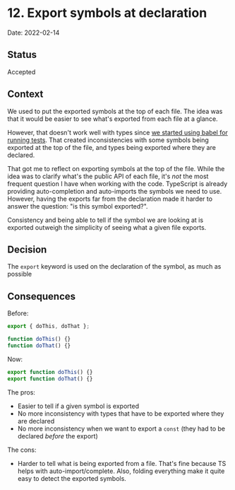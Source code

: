# 12. Export symbols at declaration

Date: 2022-02-14

## Status

Accepted

## Context

We used to put the exported symbols at the top of each file. The idea was that it would be easier to see what's exported from each file at a glance.

However, that doesn't work well with types since [we started using babel for running tests](./0011-use-babel-jest-instead-of-ts-jest.md). That created inconsistencies with some symbols being exported at the top of the file, and types being exported where they are declared.

That got me to reflect on exporting symbols at the top of the file. While the idea was to clarify what's the public API of each file, it's _not_ the most frequent question I have when working with the code. TypeScript is already providing auto-completion and auto-imports the symbols we need to use. However, having the exports far from the declaration made it harder to answer the question: "is this symbol exported?".

Consistency and being able to tell if the symbol we are looking at is exported outweigh the simplicity of seeing what a given file exports.

## Decision

The `export` keyword is used on the declaration of the symbol, as much as possible

## Consequences

Before:

```ts
export { doThis, doThat };

function doThis() {}
function doThat() {}
```

Now:

```ts
export function doThis() {}
export function doThat() {}
```

The pros:

- Easier to tell if a given symbol is exported
- No more inconsistency with types that have to be exported where they are declared
- No more inconsistency when we want to export a `const` (they had to be declared _before_ the export)

The cons:

- Harder to tell what is being exported from a file. That's fine because TS helps with auto-import/complete. Also, folding everything make it quite easy to detect the exported symbols.

